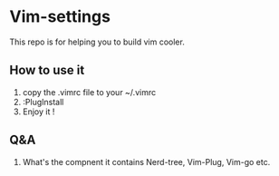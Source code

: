 # Vim-settings

This repo is for helping you to build vim cooler.

## How to use it

1. copy the .vimrc file to your ~/.vimrc
2. :PlugInstall
3. Enjoy it !

## Q&A

1. What's the compnent it contains
Nerd-tree, Vim-Plug, Vim-go etc.

